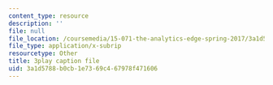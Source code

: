 ```yaml
---
content_type: resource
description: ''
file: null
file_location: /coursemedia/15-071-the-analytics-edge-spring-2017/3a1d5788b0cb1e7369c467978f471606_UVeZhQBNvkE.srt
file_type: application/x-subrip
resourcetype: Other
title: 3play caption file
uid: 3a1d5788-b0cb-1e73-69c4-67978f471606
---
```

